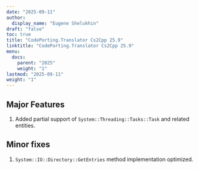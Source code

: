```yaml
---
date: "2025-09-11"
author:
  display_name: "Eugene Shelukhin"
draft: "false"
toc: true
title: "CodePorting.Translator Cs2Cpp 25.9"
linktitle: "CodePorting.Translator Cs2Cpp 25.9"
menu:
  docs:
    parent: "2025"
    weight: "1"
lastmod: "2025-09-11"
weight: "1"
---
```


## Major Features ##

1. Added partial support of `System::Threading::Tasks::Task` and related entities.

## Minor fixes ##

1. `System::IO::Directory::GetEntries` method implementation optimized.
 